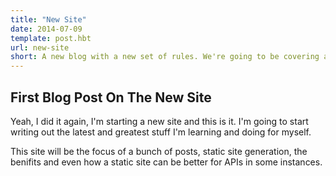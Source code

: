 ```yaml
---
title: "New Site"
date: 2014-07-09
template: post.hbt
url: new-site
short: A new blog with a new set of rules. We're going to be covering a lot about static site generation.
---
```

## First Blog Post On The New Site

Yeah, I did it again, I'm starting a new site and this is it. 
I'm going to start writing out the latest and greatest stuff I'm learning and doing for myself.

This site will be the focus of a bunch of posts, 
static site generation, the benifits and even how a static site can be better for APIs in some instances. 

